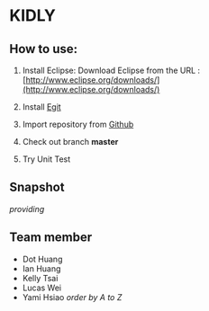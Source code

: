 KIDLY
=====

<HW1> How to use:
-----

1. Install Eclipse:
    Download Eclipse from the URL :  [http://www.eclipse.org/downloads/](http://www.eclipse.org/downloads/)

2. Install [Egit](http://www.eclipse.org/egit/)

3. Import repository from [Github](https://github.com/KIDLY/KIDLY)

4. Check out branch **master**

5. Try Unit Test

Snapshot
-----

*providing*

Team member
-----

+ Dot Huang
+ Ian Huang
+ Kelly Tsai
+ Lucas Wei
+ Yami Hsiao
*order by A to Z*

